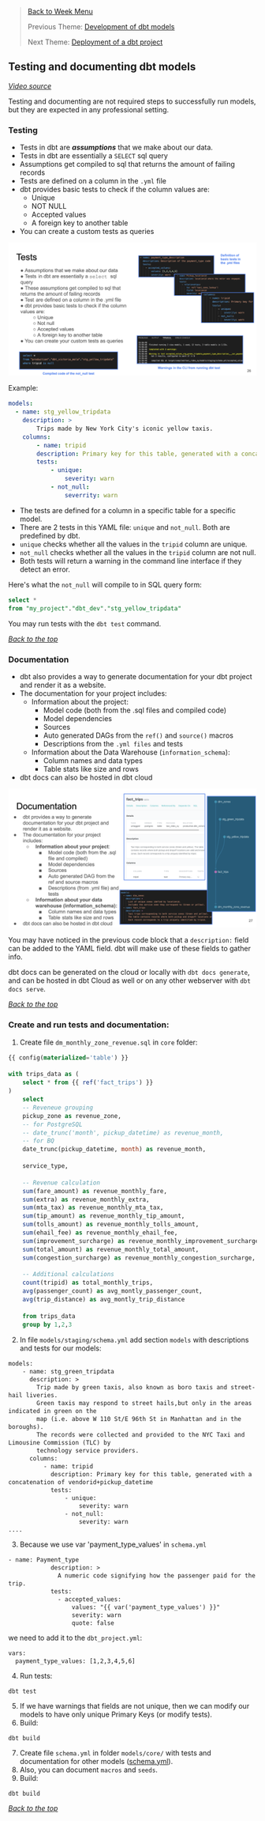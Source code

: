 >[Back to Week Menu](README.md)
>
>Previous Theme: [Development of dbt models](dev_dbt_models.md)
>
>Next Theme: [Deployment of a dbt project](dbt_deployment.md)

## Testing and documenting dbt models

_[Video source](https://www.youtube.com/watch?v=UishFmq1hLM&list=PL3MmuxUbc_hJed7dXYoJw8DoCuVHhGEQb&index=37)_

Testing and documenting are not required steps to successfully run models, but they are expected in any professional setting.

### Testing
- Tests in dbt are ***assumptions*** that we make about our data.
- Tests in dbt are essentially a `SELECT` sql query
- Assumptions get compiled to sql that returns the amount of failing records
- Tests are defined on a column in the `.yml` file
- dbt provides basic tests to check if the column values are:
  - Unique
  - NOT NULL
  - Accepted values
  - A foreign key to another table
- You can create a custom tests as queries

![tests](../images/04_tests.png)

Example:
```yaml
models:
  - name: stg_yellow_tripdata
    description: >
        Trips made by New York City's iconic yellow taxis. 
    columns:
        - name: tripid
        description: Primary key for this table, generated with a concatenation of vendorid+pickup_datetime
        tests:
            - unique:
                severity: warn
            - not_null:
                severrity: warn
```
* The tests are defined for a column in a specific table for a specific model.
* There are 2 tests in this YAML file: `unique` and `not_null`. Both are predefined by dbt.
* `unique` checks whether all the values in the `tripid` column are unique.
* `not_null` checks whether all the values in the `tripid` column are not null.
* Both tests will return a warning in the command line interface if they detect an error.

Here's what the `not_null` will compile to in SQL query form:

```sql
select *
from "my_project"."dbt_dev"."stg_yellow_tripdata"
```

You may run tests with the `dbt test` command.

_[Back to the top](#testing-and-documenting-dbt-models)_

### Documentation
- dbt also provides a way to generate documentation for your dbt project and render it as a website.
- The documentation for your project includes:
  - Information about the project:
    * Model code (both from the .sql files and compiled code)
    * Model dependencies
    * Sources
    * Auto generated DAGs from the `ref()` and `source()` macros
    * Descriptions from the `.yml files` and tests
  - Information about the Data Warehouse (`information_schema`):
    * Column names and data types
    * Table stats like size and rows
- dbt docs can also be hosted in dbt cloud

![docs](../images/04_docs.png)

You may have noticed in the previous code block that a `description:` field can be added to the YAML field. dbt will make use of these fields to gather info.

dbt docs can be generated on the cloud or locally with `dbt docs generate`, and can be hosted in dbt Cloud as well or on any other webserver with `dbt docs serve`.

_[Back to the top](#testing-and-documenting-dbt-models)_

### Create and run tests and documentation: 

1. Create file `dm_monthly_zone_revenue.sql` in `core` folder:
  ```sql
  {{ config(materialized='table') }}
  
  with trips_data as (
      select * from {{ ref('fact_trips') }}
  )
      select 
      -- Reveneue grouping 
      pickup_zone as revenue_zone,
      -- for PostgreSQL
      -- date_trunc('month', pickup_datetime) as revenue_month, 
      -- for BQ
      date_trunc(pickup_datetime, month) as revenue_month, 
  
      service_type, 
  
      -- Revenue calculation 
      sum(fare_amount) as revenue_monthly_fare,
      sum(extra) as revenue_monthly_extra,
      sum(mta_tax) as revenue_monthly_mta_tax,
      sum(tip_amount) as revenue_monthly_tip_amount,
      sum(tolls_amount) as revenue_monthly_tolls_amount,
      sum(ehail_fee) as revenue_monthly_ehail_fee,
      sum(improvement_surcharge) as revenue_monthly_improvement_surcharge,
      sum(total_amount) as revenue_monthly_total_amount,
      sum(congestion_surcharge) as revenue_monthly_congestion_surcharge,
  
      -- Additional calculations
      count(tripid) as total_monthly_trips,
      avg(passenger_count) as avg_montly_passenger_count,
      avg(trip_distance) as avg_montly_trip_distance
  
      from trips_data
      group by 1,2,3
  ```
2. In file `models/staging/schema.yml` add section `models` with descriptions and tests for our models:
```
models:
    - name: stg_green_tripdata
      description: >
        Trip made by green taxis, also known as boro taxis and street-hail liveries.
        Green taxis may respond to street hails,but only in the areas indicated in green on the
        map (i.e. above W 110 St/E 96th St in Manhattan and in the boroughs).
        The records were collected and provided to the NYC Taxi and Limousine Commission (TLC) by
        technology service providers. 
      columns:
          - name: tripid
            description: Primary key for this table, generated with a concatenation of vendorid+pickup_datetime
            tests:
                - unique:
                    severity: warn
                - not_null:
                    severity: warn
....
```
3. Because we use var 'payment_type_values' in `schema.yml`
  ```
  - name: Payment_type 
              description: >
                A numeric code signifying how the passenger paid for the trip.
              tests: 
                - accepted_values:
                    values: "{{ var('payment_type_values') }}"
                    severity: warn
                    quote: false
  ```
  we need to add it to the `dbt_project.yml`:
  ```
  vars:
    payment_type_values: [1,2,3,4,5,6]
  ```
4. Run tests:
  ```
  dbt test
  ```
5. If we have warnings that fields are not unique, then we can modify our models to have only unique Primary Keys (or modify tests).
6. Build:
  ```
  dbt build
  ```
7. Create file `schema.yml` in folder `models/core/` with tests and documentation for other models ([schema.yml](/models/core/schema.yml)).
8. Also, you can document `macros` and `seeds`.
9. Build:
  ```
  dbt build
  ```

_[Back to the top](#testing-and-documenting-dbt-models)_